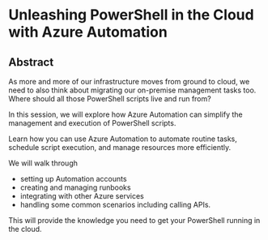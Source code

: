 # Unleashing PowerShell in the Cloud with Azure Automation

## Abstract

As more and more of our infrastructure moves from ground to cloud, we need to also think about migrating our on-premise management tasks too. Where should all those PowerShell scripts live and run from?

In this session, we will explore how Azure Automation can simplify the management and execution of PowerShell scripts.

Learn how you can use Azure Automation to automate routine tasks, schedule script execution, and manage resources more efficiently.

We will walk through 
 - setting up Automation accounts
 - creating and managing runbooks
 - integrating with other Azure services
 - handling some common scenarios including calling APIs.

This will provide the knowledge you need to get your PowerShell running in the cloud.
